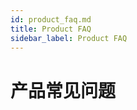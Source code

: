 ```yaml
---
id: product_faq.md
title: Product FAQ
sidebar_label: Product FAQ
---
```


# 产品常见问题


<!-- TOC -->



<!-- /TOC -->

